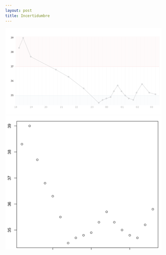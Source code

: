 ```yaml
---
layout: post
title: Incertidumbre
---
```


![_config.yml](/images/2015/03/30/incertidumbre_1.png)
![_config.yml](/images/2015/03/30/incertidumbre_2.png)